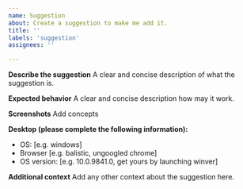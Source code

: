 ```yaml
---
name: Suggestion
about: Create a suggestion to make me add it.
title: ''
labels: 'suggestion'
assignees: ''

---
```


**Describe the suggestion**
A clear and concise description of what the suggestion is.

**Expected behavior**
A clear and concise description how may it work.

**Screenshots**
Add concepts

**Desktop (please complete the following information):**
 - OS: [e.g. windows]
 - Browser [e.g. balistic, ungoogled chrome]
 - OS version: [e.g. 10.0.9841.0, get yours by launching winver]


**Additional context**
Add any other context about the suggestion here.
